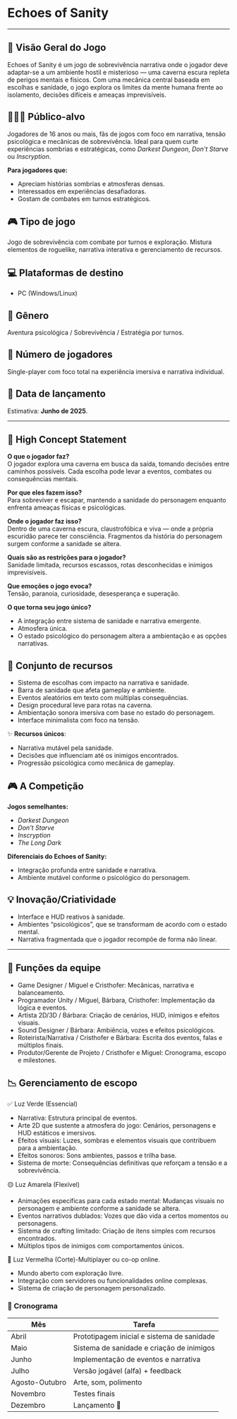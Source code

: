 # Echoes of Sanity

---

## 🎯 Visão Geral do Jogo

Echoes of Sanity é um jogo de sobrevivência narrativa onde o jogador deve adaptar-se a um ambiente hostil e misterioso — uma caverna escura repleta de perigos mentais e físicos. Com uma mecânica central baseada em escolhas e sanidade, o jogo explora os limites da mente humana frente ao isolamento, decisões difíceis e ameaças imprevisíveis.

## 🧑‍🤝‍🧑 Público-alvo

Jogadores de 16 anos ou mais, fãs de jogos com foco em narrativa, tensão psicológica e mecânicas de sobrevivência. Ideal para quem curte experiências sombrias e estratégicas, como *Darkest Dungeon*, *Don't Starve* ou *Inscryption*.

**Para jogadores que:**  
- Apreciam histórias sombrias e atmosferas densas.
- Interessados em experiências desafiadoras.
- Gostam de combates em turnos estratégicos.


## 🎮 Tipo de jogo

Jogo de sobrevivência com combate por turnos e exploração. Mistura elementos de roguelike, narrativa interativa e gerenciamento de recursos.


## 💻 Plataformas de destino

- PC (Windows/Linux)


## 🎲 Gênero

Aventura psicológica / Sobrevivência / Estratégia por turnos.


## 👤 Número de jogadores

Single-player com foco total na experiência imersiva e narrativa individual.


## 📅 Data de lançamento

Estimativa: **Junho de 2025**.

---

## 🧠 High Concept Statement

**O que o jogador faz?**  
O jogador explora uma caverna em busca da saída, tomando decisões entre caminhos possíveis. Cada escolha pode levar a eventos, combates ou consequências mentais.

**Por que eles fazem isso?**  
Para sobreviver e escapar, mantendo a sanidade do personagem enquanto enfrenta ameaças físicas e psicológicas.

**Onde o jogador faz isso?**  
Dentro de uma caverna escura, claustrofóbica e viva — onde a própria escuridão parece ter consciência. Fragmentos da história do personagem surgem conforme a sanidade se altera.

**Quais são as restrições para o jogador?**  
Sanidade limitada, recursos escassos, rotas desconhecidas e inimigos imprevisíveis.

**Que emoções o jogo evoca?**  
Tensão, paranoia, curiosidade, desesperança e superação.

**O que torna seu jogo único?**  
- A integração entre sistema de sanidade e narrativa emergente.
- Atmosfera única.
- O estado psicológico do personagem altera a ambientação e as opções narrativas.

## 🧰 Conjunto de recursos

- Sistema de escolhas com impacto na narrativa e sanidade.
- Barra de sanidade que afeta gameplay e ambiente.
- Eventos aleatórios em texto com múltiplas consequências.
- Design procedural leve para rotas na caverna. <!-- >- Múltiplos finais baseados em decisões e estado mental (A decidir). -->
- Ambientação sonora imersiva com base no estado do personagem.
- Interface minimalista com foco na tensão.

✨ **Recursos únicos**:
- Narrativa mutável pela sanidade.
- Decisões que influenciam até os inimigos encontrados.
- Progressão psicológica como mecânica de gameplay.

## 🎮 A Competição

**Jogos semelhantes:**
- *Darkest Dungeon*
- *Don't Starve*
- *Inscryption*
- *The Long Dark*

**Diferenciais do Echoes of Sanity:**
- Integração profunda entre sanidade e narrativa.
- Ambiente mutável conforme o psicológico do personagem.

## 💡 Inovação/Criatividade

- Interface e HUD reativos à sanidade.
- Ambientes “psicológicos”, que se transformam de acordo com o estado mental.
- Narrativa fragmentada que o jogador recompõe de forma não linear.

---

## 👥 Funções da equipe

- Game Designer / Miguel e Cristhofer: Mecânicas, narrativa e balanceamento.
- Programador Unity / Miguel, Bárbara, Cristhofer: Implementação da lógica e eventos.
- Artista 2D/3D / Bárbara: Criação de cenários, HUD, inimigos e efeitos visuais.
- Sound Designer / Bárbara: Ambiência, vozes e efeitos psicológicos.
- Roteirista/Narrativa / Cristhofer e Bárbara: Escrita dos eventos, falas e múltiplos finais.
- Produtor/Gerente de Projeto / Cristhofer e Miguel: Cronograma, escopo e milestones.

## 📉 Gerenciamento de escopo

✅ Luz Verde (Essencial)
- Narrativa: Estrutura principal de eventos.
- Arte 2D que sustente a atmosfera do jogo: Cenários, personagens e HUD estáticos e imersivos.
- Efeitos visuais: Luzes, sombras e elementos visuais que contribuem para a ambientação.
- Efeitos sonoros: Sons ambientes, passos e trilha base.
- Sistema de morte: Consequências definitivas que reforçam a tensão e a sobrevivência.

🟡 Luz Amarela (Flexível)
- Animações específicas para cada estado mental: Mudanças visuais no personagem e ambiente conforme a sanidade se altera.
- Eventos narrativos dublados: Vozes que dão vida a certos momentos ou personagens.
- Sistema de crafting limitado: Criação de itens simples com recursos encontrados.
- Múltiplos tipos de inimigos com comportamentos únicos.

🔴 Luz Vermelha (Corte)-Multiplayer ou co-op online.
- Mundo aberto com exploração livre.
- Integração com servidores ou funcionalidades online complexas.
- Sistema de criação de personagem personalizado.

### 📅 Cronograma

| Mês | Tarefa |
|-----|--------|
| Abril | Prototipagem inicial e sistema de sanidade |
| Maio | Sistema de sanidade e criação de inimigos  |
| Junho | Implementação de eventos e narrativa |
| Julho | Versão jogável (alfa) + feedback |
| Agosto-Outubro | Arte, som, polimento |
| Novembro | Testes finais |
| Dezembro | Lançamento 🎉 | -->
